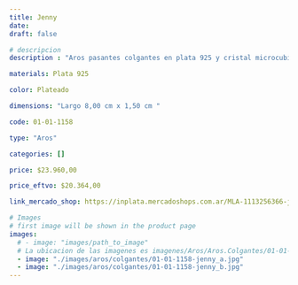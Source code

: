 ```yaml
---
title: Jenny
date: 
draft: false

# descripcion
description : "Aros pasantes colgantes en plata 925 y cristal microcubic. Línea premium."

materials: Plata 925

color: Plateado

dimensions: "Largo 8,00 cm x 1,50 cm "

code: 01-01-1158

type: "Aros"

categories: []

price: $23.960,00

price_eftvo: $20.364,00

link_mercado_shop: https://inplata.mercadoshops.com.ar/MLA-1113256366-jenny-_JM

# Images
# first image will be shown in the product page
images:
  # - image: "images/path_to_image"
  # La ubicacion de las imagenes es imagenes/Aros/Aros.Colgantes/01-01-1158-jenny
  - image: "./images/aros/colgantes/01-01-1158-jenny_a.jpg"
  - image: "./images/aros/colgantes/01-01-1158-jenny_b.jpg"
---
```

